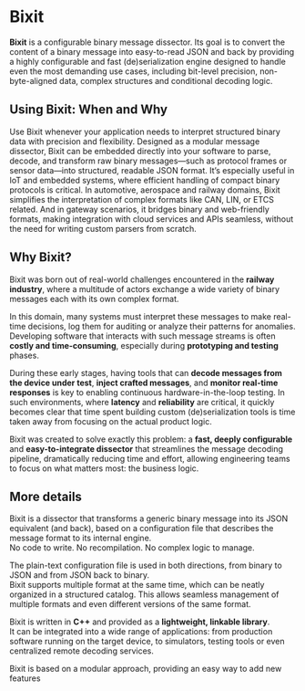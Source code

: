 # Bixit
**Bixit** is a configurable binary message dissector. Its goal is to convert the content of a binary message into easy-to-read JSON and back by providing a highly configurable and fast (de)serialization engine designed to handle even the most demanding use cases, including bit-level precision, non-byte-aligned data, complex structures and conditional decoding logic.

## Using Bixit: When and Why
Use Bixit whenever your application needs to interpret structured binary data with precision and flexibility. Designed as a modular message dissector, Bixit can be embedded directly into your software to parse, decode, and transform raw binary messages—such as protocol frames or sensor data—into structured, readable JSON format. It’s especially useful in IoT and embedded systems, where efficient handling of compact binary protocols is critical. In automotive, aerospace and railway domains, Bixit simplifies the interpretation of complex formats like CAN, LIN, or ETCS related. And in gateway scenarios, it bridges binary and web-friendly formats, making integration with cloud services and APIs seamless, without the need for writing custom parsers from scratch.

## Why Bixit?

Bixit was born out of real-world challenges encountered in the **railway industry**, where a multitude of actors exchange a wide variety of binary messages each with its own complex format.

In this domain, many systems must interpret these messages to make real-time decisions, log them for auditing or analyze their patterns for anomalies. Developing software that interacts with such message streams is often **costly and time-consuming**, especially during **prototyping and testing** phases.

During these early stages, having tools that can **decode messages from the device under test**, **inject crafted messages**, and **monitor real-time responses** is key to enabling continuous hardware-in-the-loop testing. In such environments, where **latency** and **reliability** are critical, it quickly becomes clear that time spent building custom (de)serialization tools is time taken away from focusing on the actual product logic.

Bixit was created to solve exactly this problem: a **fast, deeply configurable** and **easy-to-integrate dissector** that streamlines the message decoding pipeline, dramatically reducing time and effort, allowing engineering teams to focus on what matters most: the business logic.

## More details

Bixit is a dissector that transforms a generic binary message into its JSON equivalent (and back), based on a configuration file that describes the message format to its internal engine.  
No code to write. No recompilation. No complex logic to manage.

The plain-text configuration file is used in both directions, from binary to JSON and from JSON back to binary.  
Bixit supports multiple format at the same time, which can be neatly organized in a structured catalog. This allows seamless management of multiple formats and even different versions of the same format.

Bixit is written in **C++** and provided as a **lightweight, linkable library**.  
It can be integrated into a wide range of applications: from production software running on the target device, to simulators, testing tools or even centralized remote decoding services.

Bixit is based on a modular approach, providing an easy way to add new features
